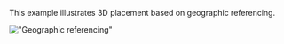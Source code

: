 ﻿This example illustrates 3D placement based on geographic referencing.

!["Geographic referencing"](../../../../figures/examples/geoReference_Tessellation_UTM_V1.png "Figure 1 &mdash; Geographic referencing")